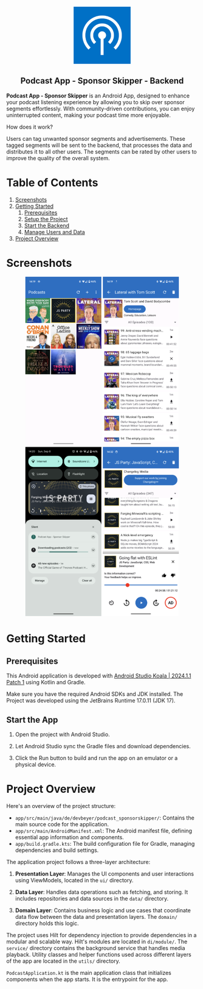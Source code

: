 <p align="center"><img src="docs/imgs/Icon_512.png" width="150"></p>

<h2 align="center"><b>Podcast App - Sponsor Skipper - Backend</b></h2>

**Podcast App - Sponsor Skipper** is an Android App, designed to enhance your podcast listening experience by allowing you to skip
over sponsor segments effortlessly. With community-driven contributions, you can enjoy uninterrupted
content, making your podcast time more enjoyable.

How does it work?

Users can tag unwanted sponsor segments and advertisements. These tagged segments will be sent to the backend, that processes the data and distributes it to all other users. The segments can be rated by other users to improve the quality of the overall system.

# Table of Contents

1. [Screenshots](#screenshots)
2. [Getting Started](#getting-started)
    1. [Prerequisites](#prerequisites)
    2. [Setup the Project](#setup-the-project)
    3. [Start the Backend](#start-the-backend)
    4. [Manage Users and Data](#manage-users-and-data)
3. [Project Overview](#project-overview)

# Screenshots

<p align="center">
    <img src="docs/imgs/screen-4.png" width="200">
    <img src="docs/imgs/screen-3.png" width="200">
    <img src="docs/imgs/screen-2.png" width="200">
    <img src="docs/imgs/screen-1.png" width="200">
</p>

# Getting Started

## Prerequisites

This Android application is developed with [Android Studio Koala | 2024.1.1 Patch 1](https://developer.android.com/studio) using Kotlin and Gradle.

Make sure you have the required Android SDKs and JDK installed.
The Project was developed using the JetBrains Runtime 17.0.11 (JDK 17).

## Start the App

1. Open the project with Android Studio.

2. Let Android Studio sync the Gradle files and download dependencies.

3. Click the Run button to build and run the app on an emulator or a physical device.

# Project Overview

Here's an overview of the project structure:

-   `app/src/main/java/de/devbeyer/podcast_sponsorskipper/`: Contains the main source code for the application.
-   `app/src/main/AndroidManifest.xml`: The Android manifest file, defining essential app information and components.
-   `app/build.gradle.kts`: The build configuration file for Gradle, managing dependencies and build settings.

The application project follows a three-layer architecture:

1. **Presentation Layer**: Manages the UI components and user interactions using ViewModels, located in the `ui/` directory.

2. **Data Layer**: Handles data operations such as fetching, and storing. It includes repositories and data sources in the `data/` directory.

3. **Domain Layer**: Contains business logic and use cases that coordinate data flow between the data and presentation layers. The `domain/` directory holds this logic.

The project uses Hilt for dependency injection to provide dependencies in a modular and scalable way. Hilt's modules are located in `di/module/`. The `service/` directory contains the background service that handles media playback. Utility classes and helper functions used across different layers of the app are located in the `utils/` directory.

`PodcastApplication.kt` is the main application class that initializes components when the app starts. It is the entrypoint for the app.
